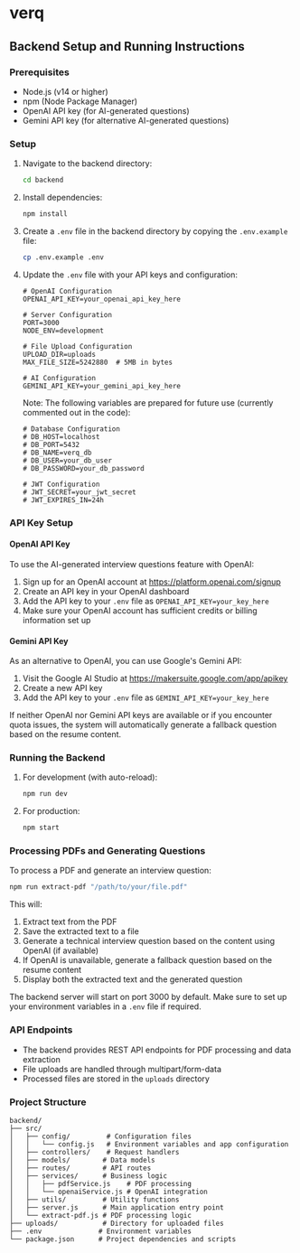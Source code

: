 # verq

## Backend Setup and Running Instructions

### Prerequisites
- Node.js (v14 or higher)
- npm (Node Package Manager)
- OpenAI API key (for AI-generated questions)
- Gemini API key (for alternative AI-generated questions)

### Setup
1. Navigate to the backend directory:
   ```bash
   cd backend
   ```

2. Install dependencies:
   ```bash
   npm install
   ```

3. Create a `.env` file in the backend directory by copying the `.env.example` file:
   ```bash
   cp .env.example .env
   ```

4. Update the `.env` file with your API keys and configuration:
   ```
   # OpenAI Configuration
   OPENAI_API_KEY=your_openai_api_key_here

   # Server Configuration
   PORT=3000
   NODE_ENV=development

   # File Upload Configuration
   UPLOAD_DIR=uploads
   MAX_FILE_SIZE=5242880  # 5MB in bytes

   # AI Configuration
   GEMINI_API_KEY=your_gemini_api_key_here
   ```

   Note: The following variables are prepared for future use (currently commented out in the code):
   ```
   # Database Configuration
   # DB_HOST=localhost
   # DB_PORT=5432
   # DB_NAME=verq_db
   # DB_USER=your_db_user
   # DB_PASSWORD=your_db_password

   # JWT Configuration
   # JWT_SECRET=your_jwt_secret
   # JWT_EXPIRES_IN=24h
   ```

### API Key Setup

#### OpenAI API Key
To use the AI-generated interview questions feature with OpenAI:

1. Sign up for an OpenAI account at https://platform.openai.com/signup
2. Create an API key in your OpenAI dashboard
3. Add the API key to your `.env` file as `OPENAI_API_KEY=your_key_here`
4. Make sure your OpenAI account has sufficient credits or billing information set up

#### Gemini API Key
As an alternative to OpenAI, you can use Google's Gemini API:

1. Visit the Google AI Studio at https://makersuite.google.com/app/apikey
2. Create a new API key
3. Add the API key to your `.env` file as `GEMINI_API_KEY=your_key_here`

If neither OpenAI nor Gemini API keys are available or if you encounter quota issues, the system will automatically generate a fallback question based on the resume content.

### Running the Backend
1. For development (with auto-reload):
   ```bash
   npm run dev
   ```

2. For production:
   ```bash
   npm start
   ```

### Processing PDFs and Generating Questions
To process a PDF and generate an interview question:
```bash
npm run extract-pdf "/path/to/your/file.pdf"
```

This will:
1. Extract text from the PDF
2. Save the extracted text to a file
3. Generate a technical interview question based on the content using OpenAI (if available)
4. If OpenAI is unavailable, generate a fallback question based on the resume content
5. Display both the extracted text and the generated question

The backend server will start on port 3000 by default. Make sure to set up your environment variables in a `.env` file if required.

### API Endpoints
- The backend provides REST API endpoints for PDF processing and data extraction
- File uploads are handled through multipart/form-data
- Processed files are stored in the `uploads` directory

### Project Structure
```
backend/
├── src/
│   ├── config/         # Configuration files
│   │   └── config.js   # Environment variables and app configuration
│   ├── controllers/    # Request handlers
│   ├── models/        # Data models
│   ├── routes/        # API routes
│   ├── services/      # Business logic
│   │   ├── pdfService.js    # PDF processing
│   │   └── openaiService.js # OpenAI integration
│   ├── utils/         # Utility functions
│   ├── server.js      # Main application entry point
│   └── extract-pdf.js # PDF processing logic
├── uploads/           # Directory for uploaded files
├── .env              # Environment variables
└── package.json      # Project dependencies and scripts
```